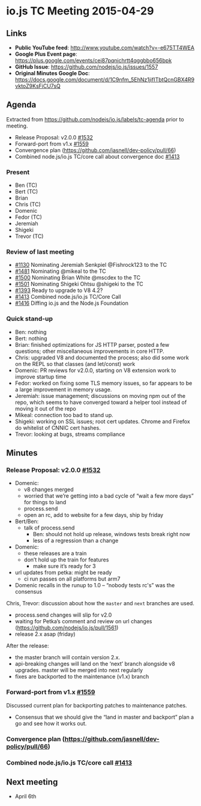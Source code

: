 # io.js TC Meeting 2015-04-29

## Links

* **Public YouTube feed**: <http://www.youtube.com/watch?v=-e675TT4WEA>
* **Google Plus Event page**: <https://plus.google.com/events/cei87pqnichrtt4qggbbo656bpk>
* **GitHub Issue**: <https://github.com/nodejs/io.js/issues/1557>
* **Original Minutes Google Doc**: <https://docs.google.com/document/d/1C9nfm_5EhNz1jifITbtQcnGBX4R9vktoZ9KsFiCU7sQ>

## Agenda

Extracted from <https://github.com/nodejs/io.js/labels/tc-agenda> prior to meeting.

* Release Proposal: v2.0.0 [#1532](https://github.com/nodejs/io.js/pull/1532)
* Forward-port from v1.x [#1559](https://github.com/nodejs/io.js/pull/1559)
* Convergence plan (<https://github.com/jasnell/dev-policy/pull/66>)
* Combined node.js/io.js TC/core call about convergence doc [#1413](https://github.com/nodejs/io.js/issues/1413)

### Present

* Ben (TC)
* Bert (TC)
* Brian
* Chris (TC)
* Domenic
* Fedor (TC)
* Jeremiah
* Shigeki
* Trevor (TC)

### Review of last meeting

* [#1130](https://github.com/nodejs/io.js/issues/1130) Nominating Jeremiah Senkpiel @Fishrock123 to the TC
* [#1481](https://github.com/nodejs/io.js/issues/1481) Nominating @mikeal to the TC
* [#1500](https://github.com/nodejs/io.js/issues/1500) Nominating Brian White @mscdex to the TC
* [#1501](https://github.com/nodejs/io.js/issues/1501) Nominating Shigeki Ohtsu @shigeki to the TC
* [#1393](https://github.com/nodejs/io.js/issues/1393) Ready to upgrade to V8 4.2?
* [#1413](https://github.com/nodejs/io.js/issues/1413) Combined node.js/io.js TC/Core Call
* [#1416](https://github.com/nodejs/io.js/issues/1416) Diffing io.js and the Node.js Foundation

### Quick stand-up

* Ben: nothing
* Bert: nothing
* Brian: finished optimizations for JS HTTP parser, posted a few questions; other miscellaneous improvements in core HTTP.
* Chris: upgraded V8 and documented the process; also did some work on the REPL so that classes (and let/const) work
* Domenic: PR reviews for v2.0.0, starting on V8 extension work to improve startup time
* Fedor: worked on fixing some TLS memory issues, so far appears to be a large improvement in memory usage.
* Jeremiah: issue management; discussions on moving npm out of the repo, which seems to have converged toward a helper tool instead of moving it out of the repo
* Mikeal: connection too bad to stand up.
* Shigeki: working on SSL issues; root cert updates. Chrome and Firefox do whitelist of CNNIC cert hashes.
* Trevor: looking at bugs, streams compliance

## Minutes

### Release Proposal: v2.0.0 [#1532](https://github.com/nodejs/io.js/pull/1532)

* Domenic:
  * v8 changes merged
  * worried that we’re getting into a bad cycle of “wait a few more days” for things to land
  * process.send
  * open an rc, add to website for a few days, ship by friday
* Bert/Ben:
  * talk of process.send
    * Ben: should not hold up release, windows tests break right now
    * less of a regression than a change
* Domenic:
  * these releases are a train
  * don’t hold up the train for features
    * make sure it’s ready for 3
* url updates from petka: might be ready
  * ci run passes on all platforms but arm7
* Domenic recalls in the runup to 1.0 – “nobody tests rc's” was the consensus

Chris, Trevor: discussion about how the `master` and `next` branches are used.

* process.send changes will slip for v2.0
* waiting for Petka’s comment and review on url changes (<https://github.com/nodejs/io.js/pull/1561>)
* release 2.x asap (friday)

After the release:

* the master branch will contain version 2.x.
* api-breaking changes will land on the ‘next’ branch alongside v8 upgrades. master will be merged into next regularly
* fixes are backported to the maintenance (v1.x) branch

### Forward-port from v1.x [#1559](https://github.com/nodejs/io.js/pull/1559)

Discussed current plan for backporting patches to maintenance patches.

* Consensus that we should give the “land in master and backport” plan a go and see how it works out.

### Convergence plan (<https://github.com/jasnell/dev-policy/pull/66>)

### Combined node.js/io.js TC/core call [#1413](https://github.com/nodejs/io.js/issues/1413)

## Next meeting

* April 6th
